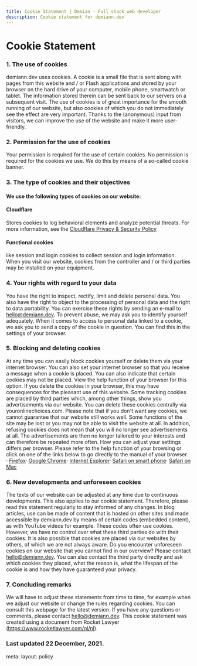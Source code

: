 ```yaml
---
title: Cookie Statement | Demian - Full stack web developer
description: Cookie statement for demiann.dev
---
```


<h1>Cookie Statement</h1>

<h3>1. The use of cookies</h3>

demiann.dev uses cookies. A cookie is a small file that is sent along with
pages from this website and / or Flash applications and stored by your browser
on the hard drive of your computer, mobile phone, smartwatch or tablet. The
information stored therein can be sent back to our servers on a subsequent
visit. The use of cookies is of great importance for the smooth running of our
website, but also cookies of which you do not immediately see the effect are
very important. Thanks to the (anonymous) input from visitors, we can improve
the use of the website and make it more user-friendly.

<h3>2. Permission for the use of cookies</h3>

Your permission is required for the use of certain cookies. No permission is
required for the cookies we use. We do this by means of a so-called cookie
banner.

<h3>3. The type of cookies and their objectives</h3>

<h4>We use the following types of cookies on our website:</h4>

<h4>Cloudflare</h4>

Stores cookies to log behavioral elements and analyze potential threats. For
more information, see the
<a href="https://www.cloudflare.com/privacypolicy/" rel="noopener noreferrer">Cloudflare Privacy & Security Policy</a>

<h4>Functional cookies</h4>
like session and login cookies to collect session and login information. When
you visit our website, cookies from the controller and / or third parties may
be installed on your equipment.

<h3>4. Your rights with regard to your data</h3>

You have the right to inspect, rectify, limit and delete personal data. You
also have the right to object to the processing of personal data and the right
to data portability. You can exercise these rights by sending an e-mail to
hello@demiann.dev. To prevent abuse, we may ask you to identify yourself
adequately. When it comes to access to personal data linked to a cookie, we
ask you to send a copy of the cookie in question. You can find this in the
settings of your browser.

<h3>5. Blocking and deleting cookies</h3>

At any time you can easily block cookies yourself or delete them via your
internet browser. You can also set your internet browser so that you receive a
message when a cookie is placed. You can also indicate that certain cookies
may not be placed. View the help function of your browser for this option. If
you delete the cookies in your browser, this may have consequences for the
pleasant use of this website. Some tracking cookies are placed by third
parties which, among other things, show you advertisements via our website.
You can delete these cookies centrally via youronlinechoices.com. Please note
that if you don't want any cookies, we cannot guarantee that our website still
works well. Some functions of the site may be lost or you may not be able to
visit the website at all. In addition, refusing cookies does not mean that you
will no longer see advertisements at all. The advertisements are then no
longer tailored to your interests and can therefore be repeated more often.
How you can adjust your settings differs per browser. Please refer to the help
function of your browsing or click on one of the links below to go directly to
the manual of your browser. ·
<a href="https://support.mozilla.org/en-US/kb/clear-cookies-and-site-data-firefox" rel="noopener noreferrer">Firefox</a>·
<a href="https://support.google.com/chrome/answer/95647?co=GENIE.Platform=Desktop&hl=en" rel="noopener noreferrer">Google Chrome</a>·
<a href="https://support.microsoft.com/en-gb/kb/278835" rel="noopener noreferrer">Internet Explorer</a>·
<a href="https://support.apple.com/en-en/HT201265" rel="noopener noreferrer">Safari on smart phone</a>·
<a href="https://support.apple.com/en-gb/guide/safari/sfri11471/mac" rel="noopener noreferrer">Safari on Mac</a>

<h3>6. New developments and unforeseen cookies</h3>

The texts of our website can be adjusted at any time due to continuous
developments. This also applies to our cookie statement. Therefore, please
read this statement regularly to stay informed of any changes. In blog
articles, use can be made of content that is hosted on other sites and made
accessible by demiann.dev by means of certain codes (embedded content), as
with YouTube videos for example. These codes often use cookies. However, we
have no control over what these third parties do with their cookies. It is
also possible that cookies are placed via our websites by others, of which we
are not always aware. Do you encounter unforeseen cookies on our website that
you cannot find in our overview? Please contact hello@demiann.dev. You can
also contact the third party directly and ask which cookies they placed, what
the reason is, what the lifespan of the cookie is and how they have guaranteed
your privacy.

<h3>7. Concluding remarks</h3>

We will have to adjust these statements from time to time, for example when we
adjust our website or change the rules regarding cookies. You can consult this
webpage for the latest version. If you have any questions or comments, please
contact hello@demiann.dev. This cookie statement was created using a document
from Rocket Lawyer (https://www.rocketlawyer.com/nl/nl).

### Last updated 22 December, 2021.

<route lang="yaml">
meta:
  layout: policy
</route>